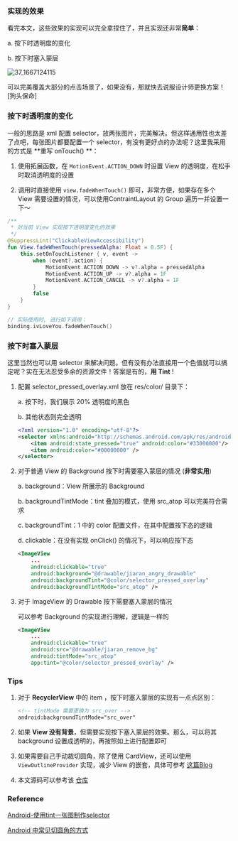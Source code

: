 ### 实现的效果

看完本文，这些效果的实现可以完全拿捏住了，并且实现还非常**简单**：

a. 按下时透明度的变化

b. 按下时塞入蒙层

![37_1667124115](https://tern-1257001564.cos.ap-guangzhou.myqcloud.com/markdown_pic/37_1667124115.gif)

可以完美覆盖大部分的点击场景了，如果没有，那就快去说服设计师更换方案！[狗头保命]



### 按下时透明度的变化

一般的思路是 xml 配置 selector，放两张图片，完美解决。但这样通用性也太差了点吧，每张图片都要配置一个 selector，有没有更好点的办法呢？这里我采用的方式是 **重写 onTouch() **：

1. 使用拓展函数，在 `MotionEvent.ACTION_DOWN` 时设置 View 的透明度，在松手时取消透明度的设置

2. 调用时直接使用 `view.fadeWhenTouch()` 即可，非常方便，如果存在多个 View 需要设置的情况，可以使用ContraintLayout 的 Group 遍历一并设置一下～

```kotlin
/**
 * 对当前 View 实现按下透明度变化的效果
 */
@SuppressLint("ClickableViewAccessibility")
fun View.fadeWhenTouch(pressedAlpha: Float = 0.5F) {
    this.setOnTouchListener { v, event ->
        when (event?.action) {
            MotionEvent.ACTION_DOWN -> v?.alpha = pressedAlpha
            MotionEvent.ACTION_UP -> v?.alpha = 1F
            MotionEvent.ACTION_CANCEL -> v?.alpha = 1F
        }
        false
    }
}

// 实际使用时, 进行如下调用：
binding.ivLoveYou.fadeWhenTouch()
```



### 按下时塞入蒙层

这里当然也可以用 selector 来解决问题。但有没有办法直接用一个色值就可以搞定呢？实在无法忍受多余的资源文件！答案是有的，**用 Tint** !

1. 配置 selector_pressed_overlay.xml 放在 res/color/ 目录下：

   a. 按下时，我们展示 20% 透明度的黑色

   b. 其他状态则完全透明

   ```xml
   <?xml version="1.0" encoding="utf-8"?>
   <selector xmlns:android="http://schemas.android.com/apk/res/android">
       <item android:state_pressed="true" android:color="#33000000"/>
       <item android:color="#00000000" />
   </selector>
   ```

2. 对于普通 View 的 Background 按下时需要塞入蒙层的情况 (**非常实用**)

   a. background：View 所展示的 Background

   b. backgroundTintMode：tint 叠加的模式，使用 src_atop 可以完美符合需求

   c. backgroundTint：1 中的 color 配置文件，在其中配置按下态的逻辑

   d. clickable：在没有实现 onClick() 的情况下，可以响应按下态

   ```xml
   <ImageView
       ...
       android:clickable="true"
       android:background="@drawable/jiaran_angry_drawable"
       android:backgroundTint="@color/selector_pressed_overlay"
       android:backgroundTintMode="src_atop" />
   ```

3. 对于 ImageView 的 Drawable 按下需要塞入蒙层的情况

   可以参考 Background 的实现进行理解，逻辑是一样的

   ```xml
   <ImageView
       ...
       android:clickable="true"
       android:src="@drawable/jiaran_remove_bg"
       android:tintMode="src_atop"
       app:tint="@color/selector_pressed_overlay" />
   ```



### Tips

1. 对于 **RecyclerView** 中的 item ，按下时塞入蒙层的实现有一点点区别：

   ```xml
   <!-- tintMode 需要更换为 src_over -->
   android:backgroundTintMode="src_over"
   ```

2. 如果 **View 没有背景**，但需要实现按下塞入蒙层的效果。那么，可以将其 background 设置成透明的，再按照如上进行配置即可
3. 如果需要自己手动裁切圆角，除了使用 CardView，还可以使用 `ViewOutlineProvider` 实现，减少 View 的嵌套，具体可参考 [这篇Blog](https://www.jianshu.com/p/dfe5806a062c)
4. 本文源码可以参考该 [仓库](https://github.com/sunnyswag/AndroidStarter/tree/main/StatedPressedStarter)



### Reference

[Android-使用tint一张图制作selector](https://www.jianshu.com/p/9c5baee9da4c)

[Android 中常见切圆角的方式](https://www.jianshu.com/p/dfe5806a062c)

